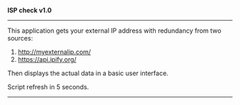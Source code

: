 **ISP check v1.0**

---

This application gets your external IP address with redundancy from two sources:

1. http://myexternalip.com/
2. https://api.ipify.org/

Then displays the actual data in a basic user interface.

Script refresh in 5 seconds.

---

